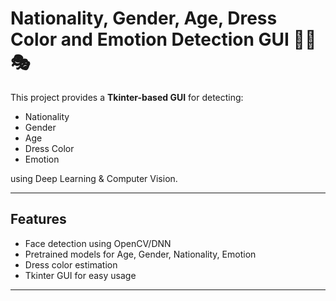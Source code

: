 # Nationality, Gender, Age, Dress Color and Emotion Detection GUI 🧑‍💻🎭

This project provides a **Tkinter-based GUI** for detecting:
- Nationality  
- Gender  
- Age  
- Dress Color  
- Emotion  

using Deep Learning & Computer Vision.

---

## Features
- Face detection using OpenCV/DNN
- Pretrained models for Age, Gender, Nationality, Emotion
- Dress color estimation
- Tkinter GUI for easy usage

---

